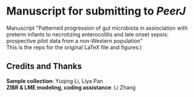 # Manuscript for submitting to *PeerJ*   
Manuscript "Patterned progression of gut microbiota in assiociation with preterm infants to necrotizing enterocolitis and late onset sepsis: prospective pilot data from a non-Western population"  
This is the repo for the original LaTeX file and figures:)  

## Credits and Thanks  
**Sample collection**: Yuqing Li, Liya Pan  
**ZIBR & LME modeling, coding assistance**: Li Zhang  
